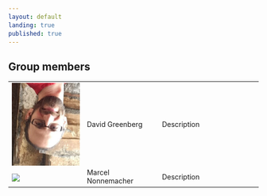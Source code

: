 ```yaml
---
layout: default
landing: true
published: true
---
```


## Group members
 <table style="width:100%">
   <colgroup>
    <col style="width:30%">
    <col style="width:30%">    
    <col>
  </colgroup>
  <tr>
    <td><img align="center" src="david.JPG" style="margin: 0px 0px 0px 0px"></td>
    <td>David Greenberg</td>
    <td>Description</td>
  </tr>
  <tr>
    <td><img align="center" src="marcel.png" style="margin: 0px 0px 0px 0px"></td>
    <td>Marcel Nonnemacher</td>
    <td>Description</td>
  </tr>
</table> 